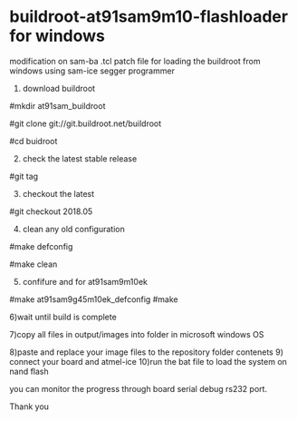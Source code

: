 # buildroot-at91sam9m10-flashloader for windows
modification on sam-ba .tcl patch file for loading the buildroot from windows using sam-ice segger programmer

1) download buildroot

#mkdir at91sam_buildroot

#git clone git://git.buildroot.net/buildroot

#cd buidroot

2)  check the latest stable release

#git tag

3) checkout the latest

#git checkout 2018.05

4) clean any old configuration

#make defconfig

#make clean

5) confifure and for at91sam9m10ek

#make at91sam9g45m10ek_defconfig
#make

6)wait until build is complete

7)copy all files in output/images into folder in microsoft windows OS

8)paste and replace your image files to the repository folder contenets
9) connect your board and atmel-ice
10)run the bat file to load the system on nand flash

you can monitor the progress through board serial debug rs232 port.

Thank you
